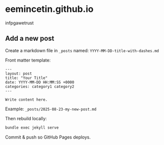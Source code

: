 # eemincetin.github.io
infpgawetrust

## Add a new post

Create a markdown file in `_posts` named: `YYYY-MM-DD-title-with-dashes.md`

Front matter template:
```
---
layout: post
title: "Your Title"
date: YYYY-MM-DD HH:MM:SS +0000
categories: category1 category2
---

Write content here.
```

Example:
`_posts/2025-08-23-my-new-post.md`

Then rebuild locally:
```bash
bundle exec jekyll serve
```

Commit & push so GitHub Pages deploys.
